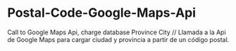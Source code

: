 # Postal-Code-Google-Maps-Api
Call to Google Maps Api, charge database Province City // Llamada a la Api de Google Maps para cargar ciudad y provincia a partir de un código postal.
